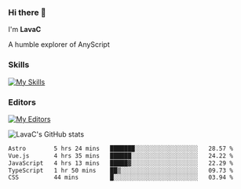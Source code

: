 ### Hi there 👋
I'm **LavaC**

A humble explorer of AnyScript

### Skills
[![My Skills](https://skillicons.dev/icons?i=js,ts,vue,nodejs,nuxtjs,astro,solidjs,tailwind)](https://skillicons.dev)

### Editors
[![My Editors](https://skillicons.dev/icons?i=neovim,vscode)](https://skillicons.dev)

![LavaC's GitHub stats](https://github-readme-stats.vercel.app/api?username=LavaCxx&show_icons=true&theme=synthwave)

<!--START_SECTION:waka-->

```txt
Astro        5 hrs 24 mins   ███████░░░░░░░░░░░░░░░░░░   28.57 %
Vue.js       4 hrs 35 mins   ██████░░░░░░░░░░░░░░░░░░░   24.22 %
JavaScript   4 hrs 13 mins   █████▓░░░░░░░░░░░░░░░░░░░   22.29 %
TypeScript   1 hr 50 mins    ██▒░░░░░░░░░░░░░░░░░░░░░░   09.73 %
CSS          44 mins         █░░░░░░░░░░░░░░░░░░░░░░░░   03.94 %
```

<!--END_SECTION:waka-->
